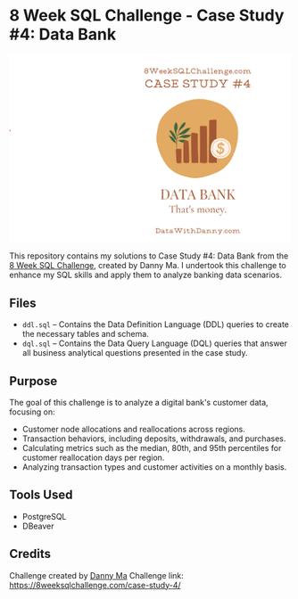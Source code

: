 # 8 Week SQL Challenge - Case Study #4: Data Bank

![Header](image_url.png)

This repository contains my solutions to Case Study #4: Data Bank from the [8 Week SQL Challenge](https://8weeksqlchallenge.com/), created by Danny Ma. I undertook this challenge to enhance my SQL skills and apply them to analyze banking data scenarios.

## Files

- `ddl.sql` – Contains the Data Definition Language (DDL) queries to create the necessary tables and schema.
- `dql.sql` – Contains the Data Query Language (DQL) queries that answer all business analytical questions presented in the case study.

## Purpose

The goal of this challenge is to analyze a digital bank's customer data, focusing on:

- Customer node allocations and reallocations across regions.
- Transaction behaviors, including deposits, withdrawals, and purchases.
- Calculating metrics such as the median, 80th, and 95th percentiles for customer reallocation days per region.
- Analyzing transaction types and customer activities on a monthly basis.

## Tools Used

- PostgreSQL
- DBeaver

## Credits

Challenge created by [Danny Ma](https://www.youtube.com/channel/UCQ6XkhOeO4HiwYok5iZSIAg)
Challenge link: https://8weeksqlchallenge.com/case-study-4/
